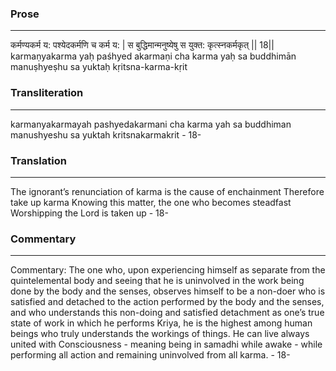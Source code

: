 ### Prose 
 --- 
कर्मण्यकर्म य: पश्येदकर्मणि च कर्म य: |
स बुद्धिमान्मनुष्येषु स युक्त: कृत्स्नकर्मकृत् || 18||
karmaṇyakarma yaḥ paśhyed akarmaṇi cha karma yaḥ
sa buddhimān manuṣhyeṣhu sa yuktaḥ kṛitsna-karma-kṛit

### Transliteration 
 --- 
karmanyakarmayah pashyedakarmani cha karma yah sa buddhiman manushyeshu sa yuktah kritsnakarmakrit -  18-

### Translation 
 --- 
The ignorant’s renunciation of karma is the cause of enchainment Therefore take up karma Knowing this matter, the one who becomes steadfast Worshipping the Lord is taken up - 18-

### Commentary 
 --- 
Commentary: The one who, upon experiencing himself as separate from the quintelemental body and seeing that he is uninvolved in the work being done by the body and the senses, observes himself to be a non-doer who is satisfied and detached to the action performed by the body and the senses, and who understands this non-doing and satisfied detachment as one’s true state of work in which he performs Kriya, he is the highest among human beings who truly understands the workings of things. He can live always united with Consciousness - meaning being in samadhi while awake - while performing all action and remaining uninvolved from all karma. - 18-